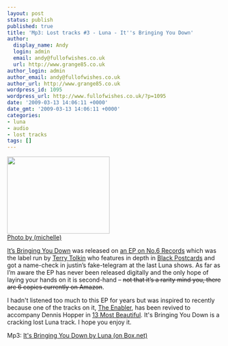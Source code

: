 ```yaml
---
layout: post
status: publish
published: true
title: 'Mp3: Lost tracks #3 - Luna - It''s Bringing You Down'
author:
  display_name: Andy
  login: admin
  email: andy@fullofwishes.co.uk
  url: http://www.grange85.co.uk
author_login: admin
author_email: andy@fullofwishes.co.uk
author_url: http://www.grange85.co.uk
wordpress_id: 1095
wordpress_url: http://www.fullofwishes.co.uk/?p=1095
date: '2009-03-13 14:06:11 +0000'
date_gmt: '2009-03-13 14:06:11 +0000'
categories:
- luna
- audio
- lost tracks
tags: []
---
```

<div class="imagebox-a"><a title="2403 3rd avenue, by eyefruit" href="http://www.flickr.com/photos/eyefruit/38373244/"><img src="http://farm1.static.flickr.com/21/38373244_2b7d75c1ec_m.jpg" width="240" height="180"></a><br/><a href="http://www.flickr.com/photos/eyefruit/">Photo by (michelle)</a></div>
<p><a href="http://db.fullofwishes.co.uk/track/114/">It’s Bringing You Down</a> was released on <a href="/database/release/luna-release/">an EP on No.6 Records</a> which was the label run by <a href="http://en.wikipedia.org/wiki/Terry_Tolkin">Terry Tolkin</a> who features in depth in <a href="/2009/02/13/black-postcards-in-paperback/">Black Postcards</a> and got a name-check in justin’s fake-telegram at the last Luna shows. As far as I’m aware the EP has never been released digitally and the only hope of laying your hands on it is second-hand – <del datetime="2009-04-12T23:34:58+00:00">not that it’s a rarity mind you, there are 6 copies currently on Amazon</del>.</p>
<p>I hadn't listened too much to this EP for years but was inspired to recently because one of the tracks on it, <a href="http://db.fullofwishes.co.uk/track/115/">The Enabler</a>, has been revived to accompany Dennis Hopper in <a href="/database/release/13-most-beautiful-songs-for-the-andy-warhol-screen-tests/">13 Most Beautiful</a>. It's Bringing You Down is a cracking lost Luna track. I hope you enjoy it.</p>
<p>Mp3: <a href="http://www.box.net/shared/s49kizvrrl">It's Bringing You Down by Luna (on Box.net)</a></p>
